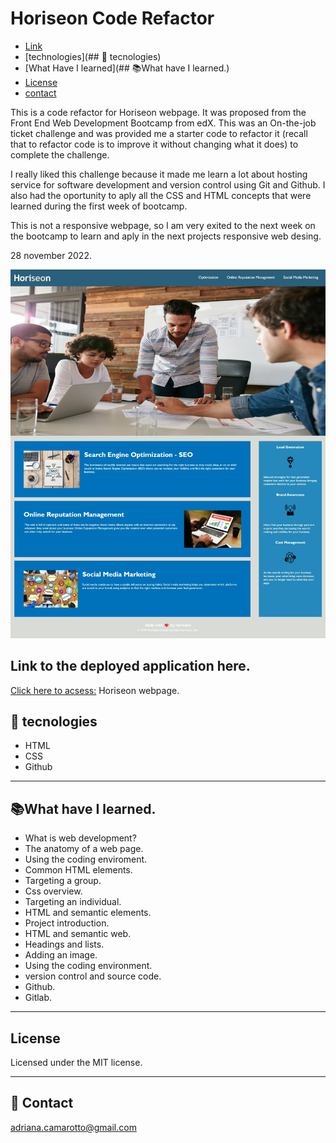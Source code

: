 # Horiseon Code Refactor

* [Link](#installation)
* [technologies](## 🚀 tecnologies)
* [What Have I learned](## 📚What have I learned.)
* [License](##license)
* [contact](##contact)


This is a code refactor for Horiseon webpage.
It was proposed from the Front End Web Development Bootcamp from edX.
This was an On-the-job ticket challenge and was provided me a starter code to refactor it (recall that to refactor code is to improve it without changing what it does) to complete the challenge.

I really liked this challenge because it made me learn a lot about hosting service for software development and version control using Git and Github. I also had the oportunity to aply all the CSS and HTML concepts that were learned during the first week of bootcamp.

This is not a responsive webpage, so I am very exited to the next week on the bootcamp to learn and aply in the next projects responsive web desing.

28 november 2022. 

![preview](./Assets/Web-Oriseon_adriana-camarotto.github.io.jpeg)

## Link to the deployed application here.
[Click here to acsess:]( https://adriana-camarotto.github.io/horiseon-code-refactor-1/) Horiseon webpage.



## 🚀 tecnologies

- HTML
- CSS
- Github

---

## 📚What have I learned.

- What is web development?
- The anatomy of a web page.
- Using the coding enviroment.
- Common HTML elements.
- Targeting a group.
- Css overview.
- Targeting an individual.
- HTML and semantic elements.
- Project introduction.
- HTML and semantic web.
- Headings and lists.
- Adding an image.
- Using the coding environment.
- version control and source code.
- Github.
- Gitlab.
---

## License
Licensed under the MIT license.

---

## 📧 Contact

adriana.camarotto@gmail.com